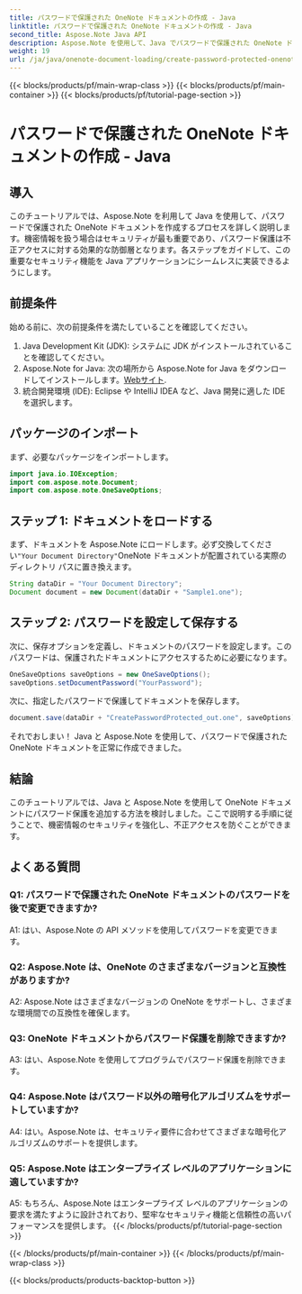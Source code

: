 ```yaml
---
title: パスワードで保護された OneNote ドキュメントの作成 - Java
linktitle: パスワードで保護された OneNote ドキュメントの作成 - Java
second_title: Aspose.Note Java API
description: Aspose.Note を使用して、Java でパスワードで保護された OneNote ドキュメントを作成する方法を学びます。ステップバイステップのチュートリアルに従ってセキュリティを強化します。
weight: 19
url: /ja/java/onenote-document-loading/create-password-protected-onenote/
---
```


{{< blocks/products/pf/main-wrap-class >}}
{{< blocks/products/pf/main-container >}}
{{< blocks/products/pf/tutorial-page-section >}}

# パスワードで保護された OneNote ドキュメントの作成 - Java

## 導入

このチュートリアルでは、Aspose.Note を利用して Java を使用して、パスワードで保護された OneNote ドキュメントを作成するプロセスを詳しく説明します。機密情報を扱う場合はセキュリティが最も重要であり、パスワード保護は不正アクセスに対する効果的な防御層となります。各ステップをガイドして、この重要なセキュリティ機能を Java アプリケーションにシームレスに実装できるようにします。

## 前提条件

始める前に、次の前提条件を満たしていることを確認してください。

1. Java Development Kit (JDK): システムに JDK がインストールされていることを確認してください。
2. Aspose.Note for Java: 次の場所から Aspose.Note for Java をダウンロードしてインストールします。[Webサイト](https://releases.aspose.com/note/java/).
3. 統合開発環境 (IDE): Eclipse や IntelliJ IDEA など、Java 開発に適した IDE を選択します。

## パッケージのインポート

まず、必要なパッケージをインポートします。

```java
import java.io.IOException;
import com.aspose.note.Document;
import com.aspose.note.OneSaveOptions;
```

## ステップ 1: ドキュメントをロードする

まず、ドキュメントを Aspose.Note にロードします。必ず交換してください`"Your Document Directory"`OneNote ドキュメントが配置されている実際のディレクトリ パスに置き換えます。

```java
String dataDir = "Your Document Directory";
Document document = new Document(dataDir + "Sample1.one");
```

## ステップ 2: パスワードを設定して保存する

次に、保存オプションを定義し、ドキュメントのパスワードを設定します。このパスワードは、保護されたドキュメントにアクセスするために必要になります。

```java
OneSaveOptions saveOptions = new OneSaveOptions();
saveOptions.setDocumentPassword("YourPassword");
```

次に、指定したパスワードで保護してドキュメントを保存します。

```java
document.save(dataDir + "CreatePasswordProtected_out.one", saveOptions);
```

それでおしまい！ Java と Aspose.Note を使用して、パスワードで保護された OneNote ドキュメントを正常に作成できました。

## 結論

このチュートリアルでは、Java と Aspose.Note を使用して OneNote ドキュメントにパスワード保護を追加する方法を検討しました。ここで説明する手順に従うことで、機密情報のセキュリティを強化し、不正アクセスを防ぐことができます。

## よくある質問

### Q1: パスワードで保護された OneNote ドキュメントのパスワードを後で変更できますか?

A1: はい、Aspose.Note の API メソッドを使用してパスワードを変更できます。

### Q2: Aspose.Note は、OneNote のさまざまなバージョンと互換性がありますか?

A2: Aspose.Note はさまざまなバージョンの OneNote をサポートし、さまざまな環境間での互換性を確保します。

### Q3: OneNote ドキュメントからパスワード保護を削除できますか?

A3: はい、Aspose.Note を使用してプログラムでパスワード保護を削除できます。

### Q4: Aspose.Note はパスワード以外の暗号化アルゴリズムをサポートしていますか?

A4: はい。Aspose.Note は、セキュリティ要件に合わせてさまざまな暗号化アルゴリズムのサポートを提供します。

### Q5: Aspose.Note はエンタープライズ レベルのアプリケーションに適していますか?

A5: もちろん、Aspose.Note はエンタープライズ レベルのアプリケーションの要求を満たすように設計されており、堅牢なセキュリティ機能と信頼性の高いパフォーマンスを提供します。
{{< /blocks/products/pf/tutorial-page-section >}}

{{< /blocks/products/pf/main-container >}}
{{< /blocks/products/pf/main-wrap-class >}}

{{< blocks/products/products-backtop-button >}}
